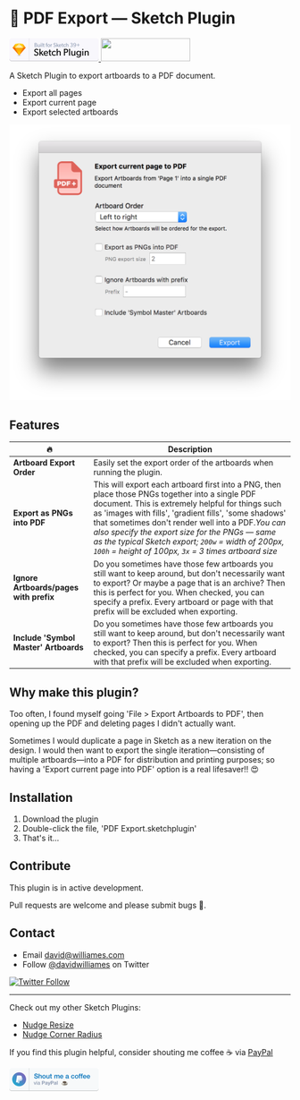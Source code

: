 # 📕 PDF Export — Sketch Plugin

<a href="https://www.sketchapp.com">
  <img width="160" height="41" src="images/sketch-badge.png" >
</a>
<a href="http://bit.ly/SketchRunnerWebsite">
  <img width="160" height="41" src="http://sketchrunner.com/img/badge_blue.png" >
</a>

A Sketch Plugin to export artboards to a PDF document.

* Export all pages
* Export current page
* Export selected artboards

![PDF Export Preferences](images/pdf-export2.png)


## Features

| 🔥 | Description |
| --- | --- |
| **Artboard Export Order** | Easily set the export order of the artboards when running the plugin. |
| **Export as PNGs into PDF** | This will export each artboard first into a PNG, then place those PNGs together into a single PDF document. This is extremely helpful for things such as 'images with fills', 'gradient fills', 'some shadows' that sometimes don't render well into a PDF.*You can also specify the export size for the PNGs — same as the typical Sketch export; `200w` = width of 200px, `100h` = height of 100px, `3x` = 3 times artboard size* |
| **Ignore Artboards/pages with prefix** | Do you sometimes have those few artboards you still want to keep around, but don't necessarily want to export? Or maybe a page that is an archive? Then this is perfect for you. When checked, you can specify a prefix. Every artboard or page with that prefix will be excluded when exporting. |
| **Include 'Symbol Master' Artboards** | Do you sometimes have those few artboards you still want to keep around, but don't necessarily want to export? Then this is perfect for you. When checked, you can specify a prefix. Every artboard with that prefix will be excluded when exporting. |


## Why make this plugin?

Too often, I found myself going 'File > Export Artboards to PDF', then opening up the PDF and deleting pages I didn't actually want.

Sometimes I would duplicate a page in Sketch as a new iteration on the design. I would then want to export the single iteration—consisting of multiple artboards—into a PDF for distribution and printing purposes; so having a 'Export current page into PDF' option is a real lifesaver!! 😍


## Installation

1. Download the plugin
2. Double-click the file, 'PDF Export.sketchplugin'
3. That's it...


## Contribute

This plugin is in active development.

Pull requests are welcome and please submit bugs 🐛.


## Contact

* Email <david@williames.com>
* Follow [@davidwilliames](https://twitter.com/davidwilliames) on Twitter

[![Twitter Follow](https://img.shields.io/twitter/follow/davidwilliames.svg?style=social&label=Follow)]()

---

Check out my other Sketch Plugins:
* [Nudge Resize](https://github.com/DWilliames/nudge-resize-sketch-plugin)
* [Nudge Corner Radius](https://github.com/DWilliames/nudge-corner-radius-sketch-plugin)

If you find this plugin helpful, consider shouting me coffee ☕️ via [PayPal](https://www.paypal.me/dtw/5)

<a href="https://www.paypal.me/dtw/5">
  <img width="160" height="41" src="images/paypal-badge.png" >
</a>
